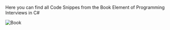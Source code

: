 Here you can find all Code Snippes from the Book Element of Programming Interviews in C#

![Book](/Images/EPI-With-C#.PNG)